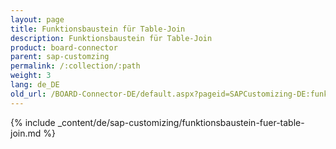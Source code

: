 ```yaml
---
layout: page
title: Funktionsbaustein für Table-Join
description: Funktionsbaustein für Table-Join
product: board-connector
parent: sap-customzing
permalink: /:collection/:path
weight: 3
lang: de_DE
old_url: /BOARD-Connector-DE/default.aspx?pageid=SAPCustomizing-DE:funktionsbaustein-fuer-table-join	
---
```


{% include _content/de/sap-customizing/funktionsbaustein-fuer-table-join.md  %}